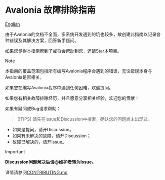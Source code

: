 ﻿# Avalonia 故障排除指南

[English](./README.md)

由于Avalonia的文档不全面，多系统开发遇到的坑也较多，故创建此指南以记录各种错误及其解决方案，回答新手疑问。

如果您觉得本指南帮到了或将会帮助到您，还请Star[本项目](https://github.com/metaone01/avalonia-troubleshooting-guidebook)。

> [!NOTE]
> 本指南的覆盖范围包括所有编写Avalonia程序会遇到的错误，无论错误本身与Avalonia是否相关。

如果您在编写Avalonia程序中遇到任何困难，欢迎提问。

如果您有相关故障排除经历，并且愿意分享相关经验，欢迎您的贡献！

如果有疑问或Bug请求帮助：

> [!TIPS]
>请先在Issue和Discussion中搜索，确认您的问题尚未出现过。

- 如果是提问，请开Discussion。
- 如果有未解决的故障，请开Discussion；
- 故障已解决的，请开Issue。

> [!IMPORTANT]
> **Discussion问题解决后请@维护者转为Issue。**

详情请参阅[CONTRIBUTING.md](./CONTRIBUTING_CN.md)
